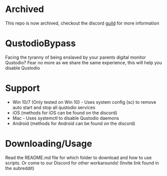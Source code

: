 # Archived
This repo is now archived, checkout the discord [guild](https://discord.gg/hd3K8PH) for more information

# QustodioBypass
Facing the tyranny of being enslaved by your parents digital monitor Qustodio? Fear no more as we share the same experience, this will help you disable Qustodio

# Support
- Win 10/7 (Only tested on Win 10) - Uses system config (sc) to remove auto start and stop all qustodio services
- iOS (methods for iOS can be found on the discord)
- Mac - Uses systemctl to disable Qustodio daemons
- Android (methods for Android can be found on the discord)

# Downloading/Usage
Read the README.md file for which folder to download and how to use scripts. Or come to our Discord for other workarounds! (Invite link found in the subreddit)
